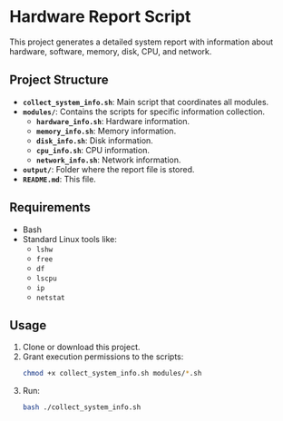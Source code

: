 # Hardware Report Script

This project generates a detailed system report with information about hardware, software, memory, disk, CPU, and network.

## Project Structure
- **`collect_system_info.sh`**: Main script that coordinates all modules.
- **`modules/`**: Contains the scripts for specific information collection.
  - **`hardware_info.sh`**: Hardware information.
  - **`memory_info.sh`**: Memory information.
  - **`disk_info.sh`**: Disk information.
  - **`cpu_info.sh`**: CPU information.
  - **`network_info.sh`**: Network information.
- **`output/`**: Folder where the report file is stored.
- **`README.md`**: This file.

## Requirements
- Bash
- Standard Linux tools like:
  - `lshw`
  - `free`
  - `df`
  - `lscpu`
  - `ip`
  - `netstat`

## Usage
1. Clone or download this project.
2. Grant execution permissions to the scripts:
   ```bash
   chmod +x collect_system_info.sh modules/*.sh
   ```
3. Run:
   ```bash
   bash ./collect_system_info.sh
   ```
